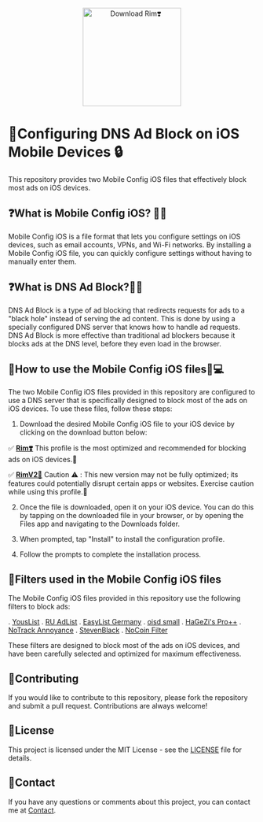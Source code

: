 <br>
<div align="center">
  <a href="https://github.com/abbassmd/Adblockdns/raw/main/Rim❣️.mobileconfig">
    <img src="https://img.shields.io/badge/Rim❣️-Download-brightgreen" alt="Download Rim❣️" style="max-width:100%; width: 200px;">
  </a>
</div>


# 📱Configuring DNS Ad Block on iOS Mobile Devices 🔒

This repository provides two Mobile Config iOS files that effectively block most ads on iOS devices.

## ❓What is Mobile Config iOS? 📱🔧

Mobile Config iOS is a file format that lets you configure settings on iOS devices, such as email accounts, VPNs, and Wi-Fi networks. By installing a Mobile Config iOS file, you can quickly configure settings without having to manually enter them.

## ❓What is DNS Ad Block?🚫📰

DNS Ad Block is a type of ad blocking that redirects requests for ads to a "black hole" instead of serving the ad content. This is done by using a specially configured DNS server that knows how to handle ad requests. DNS Ad Block is more effective than traditional ad blockers because it blocks ads at the DNS level, before they even load in the browser.

## 🔧How to use the Mobile Config iOS files📲💻

The two Mobile Config iOS files provided in this repository are configured to use a DNS server that is specifically designed to block most of the ads on iOS devices. To use these files, follow these steps:

1. Download the desired Mobile Config iOS file to your iOS device by clicking on the download button below:

  
✅ **[Rim❣️](https://github.com/abbassmd/Adblockdns/raw/main/Rim❣️.mobileconfig)** This profile is the most optimized and recommended for blocking ads on iOS devices.🚀


✅ **[RimV2🌹](https://github.com/abbassmd/Adblockdns/raw/main/Rim0.2🌹%20.mobileconfig)** Caution ⚠️ : This new version may not be fully optimized; its features could potentially disrupt certain apps or websites. Exercise caution while using this profile.🚫

2. Once the file is downloaded, open it on your iOS device. You can do this by tapping on the downloaded file in your browser, or by opening the Files app and navigating to the Downloads folder.

3. When prompted, tap "Install" to install the configuration profile.

4. Follow the prompts to complete the installation process.

## 🚫Filters used in the Mobile Config iOS files

The Mobile Config iOS files provided in this repository use the following filters to block ads:

. [YousList](https://raw.githubusercontent.com/yous/YousList/master/hosts.txt)
. [RU AdList](https://easylist-downloads.adblockplus.org/ruadlist.txt)
. [EasyList Germany](https://easylist-downloads.adblockplus.org/easylistgermany.txt)
. [oisd small](https://raw.githubusercontent.com/sjhgvr/oisd/main/domainswild_small.txt)
. [HaGeZi's Pro++](https://raw.githubusercontent.com/hagezi/dns-blocklists/main/wildcard/pro.plus.txt)
. [NoTrack Annoyance](https://gitlab.com/quidsup/notrack-annoyance-blocklist/-/raw/master/annoyance.list)
. [StevenBlack](https://raw.githubusercontent.com/StevenBlack/hosts/master/data/add.Risk/hosts)
. [NoCoin Filter](https://raw.githubusercontent.com/hoshsadiq/adblock-nocoin-list/master/hosts.txt)


These filters are designed to block most of the ads on iOS devices, and have been carefully selected and optimized for maximum effectiveness.


## 🤝Contributing

If you would like to contribute to this repository, please fork the repository and submit a pull request. Contributions are always welcome!

## 📝License

This project is licensed under the MIT License - see the [LICENSE](https://github.com/abbassmd/Adblockdns/edit/main/README.md) file for details.

## 📧Contact

If you have any questions or comments about this project, you can contact me at [Contact](mailto:abbassmd@proton.me).
